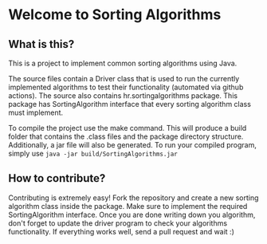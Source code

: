 # Welcome to Sorting Algorithms

## What is this?

This is a project to implement common sorting algorithms using Java.

The source files contain a Driver class that is used to run the currently implemented algorithms to test their functionality (automated via github actions). The source also contains hr.sortingalgorithms package. This package has SortingAlgorithm interface that every sorting algorithm class must implement.

To compile the project use the make command. This will produce a build folder that contains the .class files and the package directory structure. Additionally, a jar file will also be generated. To run your compiled program, simply use `java -jar build/SortingAlgorithms.jar`

## How to contribute?

Contributing is extremely easy! Fork the repository and create a new sorting algorithm class inside the package. Make sure to implement the required SortingAlgorithm interface. Once you are done writing down you algorithm, don't forget to update the driver program to check your algorithms functionality. If everything works well, send a pull request and wait :)
